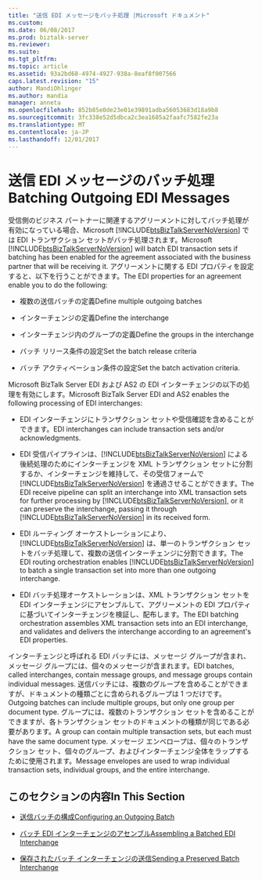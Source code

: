 ```yaml
---
title: "送信 EDI メッセージをバッチ処理 |Microsoft ドキュメント"
ms.custom: 
ms.date: 06/08/2017
ms.prod: biztalk-server
ms.reviewer: 
ms.suite: 
ms.tgt_pltfrm: 
ms.topic: article
ms.assetid: 93a2bd68-4974-4927-938a-8eaf8f007566
caps.latest.revision: "15"
author: MandiOhlinger
ms.author: mandia
manager: anneta
ms.openlocfilehash: 852b85e0de23e01e39891adba56053683d18a9b8
ms.sourcegitcommit: 3fc338e52d5dbca2c3ea1685a2faafc7582fe23a
ms.translationtype: MT
ms.contentlocale: ja-JP
ms.lasthandoff: 12/01/2017
---
```

# <a name="batching-outgoing-edi-messages"></a><span data-ttu-id="42b50-102">送信 EDI メッセージのバッチ処理</span><span class="sxs-lookup"><span data-stu-id="42b50-102">Batching Outgoing EDI Messages</span></span>
<span data-ttu-id="42b50-103">受信側のビジネス パートナーに関連するアグリーメントに対してバッチ処理が有効になっている場合、Microsoft [!INCLUDE[btsBizTalkServerNoVersion](../includes/btsbiztalkservernoversion-md.md)] では EDI トランザクション セットがバッチ処理されます。</span><span class="sxs-lookup"><span data-stu-id="42b50-103">Microsoft [!INCLUDE[btsBizTalkServerNoVersion](../includes/btsbiztalkservernoversion-md.md)] will batch EDI transaction sets if batching has been enabled for the agreement associated with the business partner that will be receiving it.</span></span> <span data-ttu-id="42b50-104">アグリーメントに関する EDI プロパティを設定すると、以下を行うことができます。</span><span class="sxs-lookup"><span data-stu-id="42b50-104">The EDI properties for an agreement enable you to do the following:</span></span>  
  
-   <span data-ttu-id="42b50-105">複数の送信バッチの定義</span><span class="sxs-lookup"><span data-stu-id="42b50-105">Define multiple outgoing batches</span></span>  
  
-   <span data-ttu-id="42b50-106">インターチェンジの定義</span><span class="sxs-lookup"><span data-stu-id="42b50-106">Define the interchange</span></span>  
  
-   <span data-ttu-id="42b50-107">インターチェンジ内のグループの定義</span><span class="sxs-lookup"><span data-stu-id="42b50-107">Define the groups in the interchange</span></span>  
  
-   <span data-ttu-id="42b50-108">バッチ リリース条件の設定</span><span class="sxs-lookup"><span data-stu-id="42b50-108">Set the batch release criteria</span></span>  
  
-   <span data-ttu-id="42b50-109">バッチ アクティベーション条件の設定</span><span class="sxs-lookup"><span data-stu-id="42b50-109">Set the batch activation criteria.</span></span>  
  
 <span data-ttu-id="42b50-110">Microsoft BizTalk Server EDI および AS2 の EDI インターチェンジの以下の処理を有効にします。</span><span class="sxs-lookup"><span data-stu-id="42b50-110">Microsoft BizTalk Server EDI and AS2 enables the following processing of EDI interchanges:</span></span>  
  
-   <span data-ttu-id="42b50-111">EDI インターチェンジにトランザクション セットや受信確認を含めることができます。</span><span class="sxs-lookup"><span data-stu-id="42b50-111">EDI interchanges can include transaction sets and/or acknowledgments.</span></span>  
  
-   <span data-ttu-id="42b50-112">EDI 受信パイプラインは、[!INCLUDE[btsBizTalkServerNoVersion](../includes/btsbiztalkservernoversion-md.md)] による後続処理のためにインターチェンジを XML トランザクション セットに分割するか、インターチェンジを維持して、その受信フォームで [!INCLUDE[btsBizTalkServerNoVersion](../includes/btsbiztalkservernoversion-md.md)] を通過させることができます。</span><span class="sxs-lookup"><span data-stu-id="42b50-112">The EDI receive pipeline can split an interchange into XML transaction sets for further processing by [!INCLUDE[btsBizTalkServerNoVersion](../includes/btsbiztalkservernoversion-md.md)], or it can preserve the interchange, passing it through [!INCLUDE[btsBizTalkServerNoVersion](../includes/btsbiztalkservernoversion-md.md)] in its received form.</span></span>  
  
-   <span data-ttu-id="42b50-113">EDI ルーティング オーケストレーションにより、[!INCLUDE[btsBizTalkServerNoVersion](../includes/btsbiztalkservernoversion-md.md)] は、単一のトランザクション セットをバッチ処理して、複数の送信インターチェンジに分割できます。</span><span class="sxs-lookup"><span data-stu-id="42b50-113">The EDI routing orchestration enables [!INCLUDE[btsBizTalkServerNoVersion](../includes/btsbiztalkservernoversion-md.md)] to batch a single transaction set into more than one outgoing interchange.</span></span>  
  
-   <span data-ttu-id="42b50-114">EDI バッチ処理オーケストレーションは、XML トランザクション セットを EDI インターチェンジにアセンブルして、アグリーメントの EDI プロパティに基づいてインターチェンジを検証し、配布します。</span><span class="sxs-lookup"><span data-stu-id="42b50-114">The EDI batching orchestration assembles XML transaction sets into an EDI interchange, and validates and delivers the interchange according to an agreement's EDI properties.</span></span>  
  
 <span data-ttu-id="42b50-115">インターチェンジと呼ばれる EDI バッチには、メッセージ グループが含まれ、メッセージ グループには、個々のメッセージが含まれます。</span><span class="sxs-lookup"><span data-stu-id="42b50-115">EDI batches, called interchanges, contain message groups, and message groups contain individual messages.</span></span> <span data-ttu-id="42b50-116">送信バッチには、複数のグループを含めることができますが、ドキュメントの種類ごとに含められるグループは 1 つだけです。</span><span class="sxs-lookup"><span data-stu-id="42b50-116">Outgoing batches can include multiple groups, but only one group per document type.</span></span> <span data-ttu-id="42b50-117">グループには、複数のトランザクション セットを含めることができますが、各トランザクション セットのドキュメントの種類が同じである必要があります。</span><span class="sxs-lookup"><span data-stu-id="42b50-117">A group can contain multiple transaction sets, but each must have the same document type.</span></span> <span data-ttu-id="42b50-118">メッセージ エンベロープは、個々のトランザクション セット、個々のグループ、およびインターチェンジ全体をラップするために使用されます。</span><span class="sxs-lookup"><span data-stu-id="42b50-118">Message envelopes are used to wrap individual transaction sets, individual groups, and the entire interchange.</span></span>  
  
## <a name="in-this-section"></a><span data-ttu-id="42b50-119">このセクションの内容</span><span class="sxs-lookup"><span data-stu-id="42b50-119">In This Section</span></span>  
  
-   [<span data-ttu-id="42b50-120">送信バッチの構成</span><span class="sxs-lookup"><span data-stu-id="42b50-120">Configuring an Outgoing Batch</span></span>](../core/configuring-an-outgoing-batch.md)  
  
-   [<span data-ttu-id="42b50-121">バッチ EDI インターチェンジのアセンブル</span><span class="sxs-lookup"><span data-stu-id="42b50-121">Assembling a Batched EDI Interchange</span></span>](../core/assembling-a-batched-edi-interchange.md)  
  
-   [<span data-ttu-id="42b50-122">保存されたバッチ インターチェンジの送信</span><span class="sxs-lookup"><span data-stu-id="42b50-122">Sending a Preserved Batch Interchange</span></span>](../core/sending-a-preserved-batch-interchange.md)